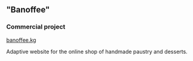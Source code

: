 ## "Banoffee"
### Commercial project

[banoffee.kg](https://www.banoffee.kg/)

Adaptive website for the online shop of handmade paustry and desserts.